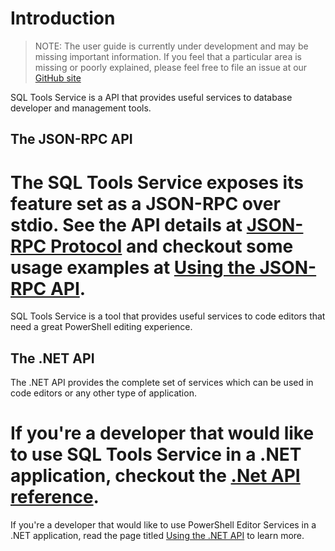 # Introduction

> NOTE: The user guide is currently under development and may be missing
> important information.  If you feel that a particular area is missing or
> poorly explained, please feel free to file an issue at our [GitHub site](https://github.com/Microsoft/sqltoolsservice/issues)

SQL Tools Service is a API that provides useful services to database developer 
and management tools.

## The JSON-RPC API
The SQL Tools Service exposes its feature set as a JSON-RPC over stdio.  See 
the API details at [JSON-RPC Protocol](jsonrpc_protocol.md) and checkout some
usage examples at [Using the JSON-RPC API](using_the_jsonrpc_api.md).
=======
SQL Tools Service is a tool that provides useful services to code
editors that need a great PowerShell editing experience.

## The .NET API

The .NET API provides the complete set of services which can be used in
code editors or any other type of application.

If you're a developer that would like to use SQL Tools Service in
a .NET application, checkout the [.Net API reference](../api/index.md).
=======
If you're a developer that would like to use PowerShell Editor Services in
a .NET application, read the page titled [Using the .NET API](using_the_dotnet_api.md)
to learn more.
